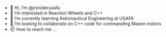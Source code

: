 - 👋 Hi, I’m @jrsniderusafa
- 👀 I’m interested in Reaction Wheels and C++
- 🌱 I’m currently learning Astronautical Engineering at USAFA
- 💞️ I’m looking to collaborate on C++ code for commanding Maxon motors
- 📫 How to reach me ...

<!---
jrsniderusafa/jrsniderusafa is a ✨ special ✨ repository because its `README.md` (this file) appears on your GitHub profile.
You can click the Preview link to take a look at your changes.
--->
